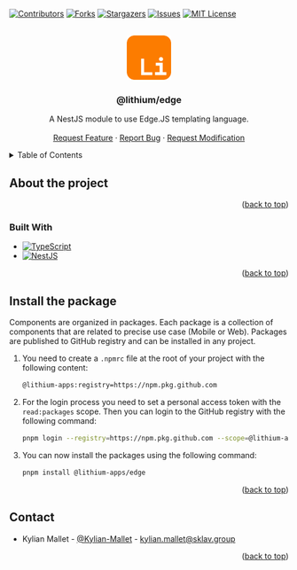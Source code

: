 <a name="readme-top"></a>

[![Contributors][contributors-shield]][contributors-url]
[![Forks][forks-shield]][forks-url]
[![Stargazers][stars-shield]][stars-url]
[![Issues][issues-shield]][issues-url]
[![MIT License][license-shield]][license-url]

<!-- PROJECT LOGO -->
<br />
<div align="center">
  <a href="https://github.com/lithium_apps/edge">
    <img src=".github/assets/lithium_logo.png" alt="Logo" width="80" height="80">
  </a>

  <h3 align="center">@lithium/edge</h3>

  <p align="center">
    A NestJS module to use Edge.JS templating language.
    <br />
    <br />
    <a href="https://github.com/lithium-apps/edge/issues/new?labels=enhancement">Request Feature</a>
    ·
    <a href="https://github.com/lithium-apps/edge/issues/new?labels=bug">Report Bug</a>
    ·
    <a href="https://github.com/lithium-apps/edge/issues/new?labels=enhancement">Request Modification</a>
  </p>
</div>

<!-- TABLE OF CONTENTS -->
<details>
  <summary>Table of Contents</summary>
  <ol>
    <li>
      <a href="#about-the-project">About The Project</a>
      <ul>
        <li><a href="#built-with">Built With</a></li>
      </ul>
    </li>
    <li>
      <a href="#install-the-package">Install the package</a>
    </li>
    <li><a href="#contact">Contact</a></li>
  </ol>
</details>

<!-- ABOUT THE PROJECT -->

## About the project

<p align="right">(<a href="#readme-top">back to top</a>)</p>

### Built With

-   [![TypeScript][TypeScript]][TypeScript-url]
-   [![NestJS][NestJS]][NestJS-url]

<p align="right">(<a href="#readme-top">back to top</a>)</p>

<!-- USING PACKAGES -->

## Install the package

Components are organized in packages. Each package is a collection of components that are related to precise use case (Mobile or Web).
Packages are published to GitHub registry and can be installed in any project.

1.  You need to create a `.npmrc` file at the root of your project with the following content:

    ```sh
    @lithium-apps:registry=https://npm.pkg.github.com
    ```

2.  For the login process you need to set a personal access token with the `read:packages` scope.
    Then you can login to the GitHub registry with the following command:
    ```sh
    pnpm login --registry=https://npm.pkg.github.com --scope=@lithium-apps
    ```

   3. You can now install the packages using the following command:
       ```sh
       pnpm install @lithium-apps/edge
       ```

<p align="right">(<a href="#readme-top">back to top</a>)</p>

<!-- CONTACT -->

## Contact

-   Kylian Mallet - [@Kylian-Mallet](https://github.com/Kylian-Mallet) - [kylian.mallet@sklav.group](mailto:kylian.mallet@sklav.group)

<p align="right">(<a href="#readme-top">back to top</a>)</p>

<!-- MARKDOWN LINKS & IMAGES -->
<!-- https://www.markdownguide.org/basic-syntax/#reference-style-links -->

[contributors-shield]: https://img.shields.io/github/contributors/lithium-apps/edge.svg?style=for-the-badge
[contributors-url]: https://github.com/lithium-apps/edge/graphs/contributors
[forks-shield]: https://img.shields.io/github/forks/lithium-apps/edge.svg?style=for-the-badge
[forks-url]: https://github.com/lithium-apps/edge/network/members
[stars-shield]: https://img.shields.io/github/stars/lithium-apps/edge.svg?style=for-the-badge
[stars-url]: https://github.com/lithium-apps/edge/stargazers
[issues-shield]: https://img.shields.io/github/issues/lithium-apps/edge.svg?style=for-the-badge
[issues-url]: https://github.com/lithium-apps/edge/issues
[license-shield]: https://img.shields.io/github/license/lithium-apps/edge.svg?style=for-the-badge
[license-url]: https://github.com/lithium-apps/edge/blob/master/LICENSE.txt

[NestJS]: https://img.shields.io/badge/NestJS-E0234E?logo=nestjs&logoColor=fff&style=for-the-badge
[NestJS-url]: https://nestjs.com/
[TypeScript]: https://img.shields.io/badge/typescript-3178C6?style=for-the-badge&logo=typescript&logoColor=white
[TypeScript-url]: https://www.typescriptlang.org/